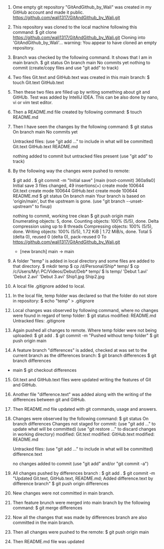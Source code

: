1. Ome empty git repository "GitAndGithub_by_Wali" was created in my GitHub account and made it public.
   https://github.com/wali1317/GitAndGithub_by_Wali.git
2. This repository was cloned to the local machine following this command:
   $ git clone https://github.com/wali1317/GitAndGithub_by_Wali.git
   Cloning into 'GitAndGithub_by_Wali'...
   warning: You appear to have cloned an empty repository.
3. Branch was checked by the following command. It shows that I am in main branch.
   $ git status
   On branch main
   No commits yet
   nothing to commit (create/copy files and use "git add" to track)
4. Two files Git.text and GitHub.text was created in this main branch:
   $ touch Git.text GitHub.text
5. Then these two files are filled up by writing something about git and GitHUb. Test was added by IntelliJ IDEA.
This can be also done by nano, vi or vim test editor.
6. Then a README.md file created by following command:
   $ touch README.md
7. Then I have seen the changes by the following command:
   $ git status
   On branch main
   No commits yet
   
   Untracked files:
      (use "git add <file>..." to include in what will be committed)
         Git.text
         GitHub.text
         README.md

   nothing added to commit but untracked files present (use "git add" to track)
8. By the following way the changes were pushed to remote:
   
   $ git add .
   $ git commit -m "Initial save"
   [main (root-commit) 360a9a0] Initial save
    3 files changed, 49 insertions(+)
    create mode 100644 Git.text
    create mode 100644 GitHub.text
    create mode 100644 README.md
   $ git status
   On branch main
   Your branch is based on 'origin/main', but the upstream is gone.
      (use "git branch --unset-upstream" to fixup)

   nothing to commit, working tree clean
   $ git push origin main
   Enumerating objects: 5, done.
   Counting objects: 100% (5/5), done.
   Delta compression using up to 8 threads
   Compressing objects: 100% (5/5), done.
   Writing objects: 100% (5/5), 1.72 KiB | 1.72 MiB/s, done.
   Total 5 (delta 0), reused 0 (delta 0), pack-reused 0
   To https://github.com/wali1317/GitAndGithub_by_Wali.git
   * [new branch]      main -> main
9. A folder "temp" is added in local directory and some files are added to that directory.
    $ mkdir temp
    $ cp /d/Personal/Ship* temp/
    $ cp /c/Users/My\ PC/Videos/Debut/Deb* temp/
    $ ls temp/
    'Debut 1.avi'  'Debut 2.avi'  'Debut 3.avi'   Ship1.jpg   Ship2.jpg
10. A local file .gitignore added to local.
11. In the local file, temp folder was declared so that the folder do not store in repository:
    $ echo "temp" > .gitignore
12. Local changes was observed by following command, where no changes were found in regard of temp folder:
    $ git status
    modified:   README.md
    Untracked files:
    .gitignore
13. Again pushed all changes to remote. Where temp folder were not being uploaded:
    $ git add .
    $ git commit -m "Pushed without temp folder"
    $ git push origin main
14. A feature branch "differences" is added, checked at was set to the current branch as the differences branch:
    $ git branch differences
    $ git branch
    differences
  * main
    $ git checkout differences
15. Git.text and GitHub.text files were updated writing the features of Git and GitHub.
16. Another file "difference.text" was added along with the writing of the differences between git and GitHub.
17. Then README.md file updated with git commands, usage and answers.
18. Changes were observed by the following command:
    $ git status
    On branch differences
    Changes not staged for commit:
    (use "git add <file>..." to update what will be committed)
    (use "git restore <file>..." to discard changes in working directory)
        modified:   Git.text
        modified:   GitHub.text
        modified:   README.md

    Untracked files:
    (use "git add <file>..." to include in what will be committed)
        difference.text

    no changes added to commit (use "git add" and/or "git commit -a")
19. All changes pushed by differences branch :
    $ git add .
    $ git commit -m "Updated Git.text, GitHub.text, README.md; Added difference.text by difference branch"
    $ git push origin differences
20. New changes were not committed in main branch.
21. Then feature brunch were merged into main branch by the following command:
    $ git merge differences
22. Now all the changes that was made by differences branch are also committed in the main branch.
23. Then all changes were pushed to the remote:
    $ git push origin main
24. Then README.md file was updated
    